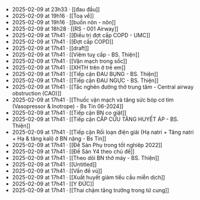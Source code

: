 - 2025-02-09 at 23h33 · [[đau đầu]]
- 2025-02-09 at 19h16 · [[Toa về]]
- 2025-02-09 at 19h16 · [[buồn nôn - nôn]]
- 2025-02-09 at 18h28 · [[RS - 001 Airway]]
- 2025-02-09 at 17h41 · [[Điều trị đợt cấp COPD - UMC]]
- 2025-02-09 at 17h41 · [[Đợt cấp COPD]]
- 2025-02-09 at 17h41 · [[draft]]
- 2025-02-09 at 17h41 · [[Viêm tuỵ cấp - BS. Thiện]]
- 2025-02-09 at 17h41 · [[Vận mạch trong sốc]]
- 2025-02-09 at 17h41 · [[XHTH trên ở trẻ em]]
- 2025-02-09 at 17h41 · [[Tiếp cận ĐAU BỤNG - BS. Thiện]]
- 2025-02-09 at 17h41 · [[Tiếp cận ĐAU NGỰC - BS. Thiện]]
- 2025-02-09 at 17h41 · [[Tắc nghẽn đường thở trung tâm - Central airway obstruction (CAO)]]
- 2025-02-09 at 17h41 · [[Thuốc vận mạch và tăng sức bóp cơ tim (Vasopressor & Inotrope) - Bs Tín 06-2024]]
- 2025-02-09 at 17h41 · [[Tiếp cận BN co giật]]
- 2025-02-09 at 17h41 · [[Tiếp cận CẤP CỨU TĂNG HUYẾT ÁP - BS. Thiện]]
- 2025-02-09 at 17h41 · [[Tiếp cận Rối loạn điện giải (Hạ natri + Tăng natri + Hạ & tăng kali) ở BN nặng - Bs Tín]]
- 2025-02-09 at 17h41 · [[Đề Sản Phụ trong tốt nghiêp 2022]]
- 2025-02-09 at 17h41 · [[Đề Sản Y4 theo chủ đề]]
- 2025-02-09 at 17h41 · [[Theo dõi BN thở máy - BS. Thiện]]
- 2025-02-09 at 17h41 · [[Untitled]]
- 2025-02-09 at 17h41 · [[Vấn đề vú]]
- 2025-02-09 at 17h41 · [[Xuất huyết giảm tiểu cầu miễn dịch]]
- 2025-02-09 at 17h41 · [[Y ĐỨC]]
- 2025-02-09 at 17h41 · [[Thai chậm tăng trưởng trong tử cung]]
